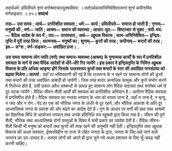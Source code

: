 

तदार्यधर्म: प्रविलीयते नृणां वर्णाश्रमाचारयुतषयीमय: । ततोऽर्थकामाभिनिवेशितात्मनां शुनां कपीनामिव वर्णसङ्कर: ॥ ४५॥ **शब्दार्थ** 

**तदा—** **उस समय** **; आर्य—** **प्रगतिशील सवयता** **; धर्म:—** **कार्य** **; प्रविलीयते—** **समाप्त हो जाती है** **; नृणाम्—** **मनुष्यों की** **; वर्ण—** **जाति** **; आश्रम—** **समाज की व्यवस्था** **; आचार-युत:—** **शिष्टाचार से युक्त** **; त्रयी-मय:—** **वैदिक आदेश के रूप में** **; तत:—** **तत्पश्चात्** **; अर्थ—** **आॢथक विकास** **; काम-अभिनिवेशित—** **इन्द्रिय-तृप्ति में पूरी तरह लिप्त** **; आत्मनाम्—** **मनुष्यों का** **; शुनाम्—** **कुत्तों की तरह** **; कपीनाम्—** **बन्दरों की तरह** **; इव—** **स²श** **; वर्ण-सङ्कर:—** **अवांछित प्रजा।** **.** 

**उस समय सामान्य लोग जाति (वर्ण) तथा समाज-व्यवस्था (आश्रम) के गुणात्मक कार्यों** **के रूप में प्रगतिशील सवयता के मार्ग से तथा वैदिक आदेशों से धीरे-धीरे गिर जायेंगे। इस** **प्रकार वे इन्द्रियतृप्ति के निमित्त आॢथक विकास के प्रति अधिक आकृष्ट होंगे जिसके** **फलस्वरूप कुत्तों तथा बन्दरों के स्तर की अवांछित जनसंलया को बढ़ावा मिलेगा।** **तात्पर्य** : यहाँ पर भविष्यवाणी की गई है कि राजतन्त्र के न रहने पर सामान्य लोगों की कुत्तों तथा बन्दरों की तरह अवांछित आबादी हो जायेगी। जिस तरह बन्दर अत्यधिक कामुक और कुत्ते संभोग करने में निर्लज्ज होते हैं, उसी प्रकार अवैध सश्बन्धों से उत्पन्न हुए सामान्य लोग वैदिक सदाचार तथा वर्णाश्रम धर्म से दूर भटक जायेंगे। वैदिक जीवन-शैली आर्यों की सवयता का प्रगतिशील अभियान है। आर्यगण वैदिक सवयता में प्रगतिशील होते हैं। वैदिक सवयता का गन्तव्य भगवान् के धाम को वापस जाना है, जहाँ न जन्म है, न मृत्यु, न जरा और न रोग। वेद हर एक को भौतिक जगत के अंधेरे से दूर रहने, और भौतिक आकाश से अति दूर आध्याति्मक जगत के प्रकाश की ओर बढऩे का आदेश देते हैं। गुण के आधार पर वर्णो की प्रथा तथा आश्रमों का वैज्ञानिक विधि से आयोजन भगवान् तथा उनके प्रतिनिधि रूप महॢषयों द्वारा किया गया है। जीवन की पूर्ण शैली, भौतिक तथा आध्याति्मक दोनों वस्तुओं के विषय में सभी प्रकार का उपदेश देती है। वैदिक जीवन-शैली किसी भी मनुष्य को बन्दरों तथा कुत्तों की तरह रहने की अनुमति नहीं देती। इन्द्रियतृप्ति तथा आॢथक विकास की अधम सवयता, ईश्वरविहीन या राजा से रहित जनता के द्वारा, जनता के लिए कहे जाने वाले जनतंत्र का उप-उत्पाद है। अतएव लोगों को अपने ही द्वारा चुने गये अधम प्रशासन के लिए चूँ-चपड़ नहीं करनी चाहिए। 